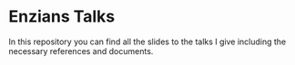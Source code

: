 # Enzians Talks
In this repository you can find all the slides to the talks I give including the necessary references and documents.
